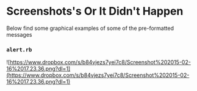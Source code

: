 # Screenshots's Or It Didn't Happen

Below find some graphical examples of some of the pre-formatted messages

### `alert.rb`
![https://www.dropbox.com/s/b84vjezs7yei7c8/Screenshot%202015-02-16%2017.23.36.png?dl=1](https://www.dropbox.com/s/b84vjezs7yei7c8/Screenshot%202015-02-16%2017.23.36.png?dl=1)
